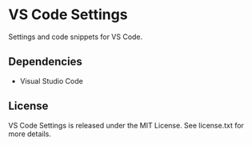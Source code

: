 # VS Code Settings

Settings and code snippets for VS Code.

## Dependencies

* Visual Studio Code 

## License

VS Code Settings is released under the MIT License. See license.txt for more details.